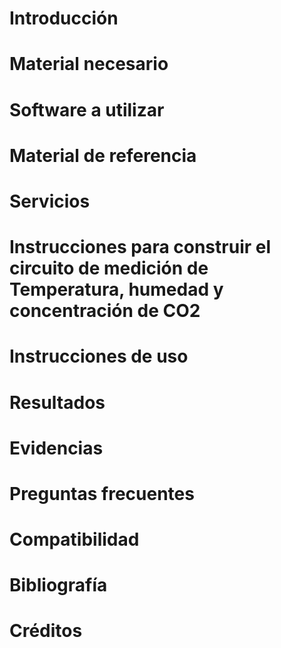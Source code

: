 # Introducción

# Material necesario

# Software a utilizar

# Material de referencia

# Servicios

# Instrucciones para construir el circuito de medición de Temperatura, humedad y concentración de CO2

# Instrucciones de uso

# Resultados

# Evidencias

# Preguntas frecuentes

# Compatibilidad

# Bibliografía

# Créditos